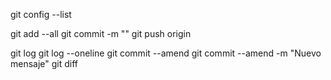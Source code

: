 git config --list

git add --all
git commit -m ""
git push origin <rama>

git log
git log --oneline
git commit --amend
git commit --amend -m "Nuevo mensaje"
git diff
